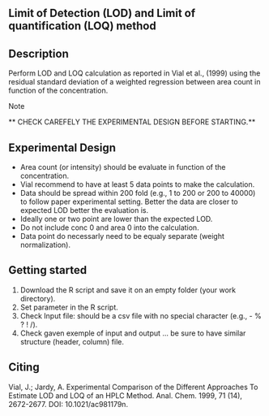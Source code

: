 Limit of Detection (LOD) and Limit of quantification (LOQ) method 
-----------------------------------------------------------------
Description
-----------
Perform LOD and LOQ calculation as reported in Vial et al., (1999) using the residual standard deviation of a weighted regression between area count in function of the concentration.

> [!NOTE]
> ** CHECK CAREFELY THE EXPERIMENTAL DESIGN BEFORE STARTING.**

Experimental Design
-----------
- Area count (or intensity) should be evaluate in function of the concentration.
- Vial recommend to have at least 5 data points to make the calculation.
- Data should be spread within 200 fold (e.g., 1 to 200 or 200 to 40000) 
  to follow paper experimental setting. Better the data are closer to expected LOD better the evaluation is.
- Ideally one or two point are lower than the expected LOD.
- Do not include conc 0 and area 0 into the calculation.
- Data point do necessarly need to be equaly separate (weight normalization).

Getting started
----------------
1. Download the R script and save it on an empty folder (your work directory).
3. Set parameter in the R script.
4. Check Input file: should be a csv file with no special character (e.g., - % ? ! /).
5. Check gaven exemple of input and output ... be sure to have similar structure (header, column) file.

Citing
-------
Vial, J.; Jardy, A. Experimental Comparison of the Different Approaches 
To Estimate LOD and LOQ of an HPLC Method. 
Anal. Chem. 1999, 71 (14), 2672-2677. DOI: 10.1021/ac981179n.

